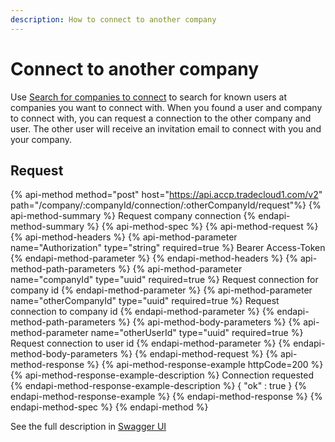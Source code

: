 ```yaml
---
description: How to connect to another company
---
```


# Connect to another company

Use [Search for companies to connect](search-new-companies.md) to search for known users at companies you want to connect with.
When you found a user and company to connect with, you can request a connection to the other company and user.
The other user will receive an invitation email to connect with you and your company.

## Request

{% api-method method="post" host="https://api.accp.tradecloud1.com/v2" path="/company/:companyId/connection/:otherCompanyId/request"%}
{% api-method-summary %} Request company connection {% endapi-method-summary %}
{% api-method-spec %}
{% api-method-request %}
{% api-method-headers %}
{% api-method-parameter name="Authorization" type="string" required=true %} Bearer Access-Token {% endapi-method-parameter %}
{% endapi-method-headers %}
{% api-method-path-parameters %}
{% api-method-parameter name="companyId" type="uuid" required=true %} Request connection for company id {% endapi-method-parameter %}
{% api-method-parameter name="otherCompanyId" type="uuid" required=true %} Request connection to company id {% endapi-method-parameter %}
{% endapi-method-path-parameters %}
{% api-method-body-parameters %}
{% api-method-parameter name="otherUserId" type="uuid" required=true %} Request connection to user id {% endapi-method-parameter %}
{% endapi-method-body-parameters %}
{% endapi-method-request %}
{% api-method-response %}
{% api-method-response-example httpCode=200 %}
{% api-method-response-example-description %} Connection requested {% endapi-method-response-example-description %}
{
   "ok" : true
}
{% endapi-method-response-example %}
{% endapi-method-response %}
{% endapi-method-spec %}
{% endapi-method %}

See the full description in [Swagger UI](https://swagger-ui.accp.tradecloud1.com/?url=https://api.accp.tradecloud1.com/v2/company/specs.yaml#/company/requestConnectionRoute)
